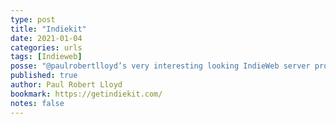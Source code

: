 ```yaml
---
type: post
title: "Indiekit"
date: 2021-01-04
categories: urls
tags: [Indieweb]
posse: "@paulrobertlloyd’s very interesting looking IndieWeb server project. Looking forward to trying this out."
published: true
author: Paul Robert Lloyd
bookmark: https://getindiekit.com/
notes: false
---
```

